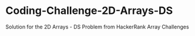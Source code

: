 # Coding-Challenge-2D-Arrays-DS
Solution for the 2D Arrays - DS Problem from HackerRank Array Challenges
